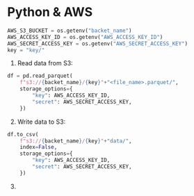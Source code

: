 <h1>Python & AWS</h1>


```python
AWS_S3_BUCKET = os.getenv("backet_name")
AWS_ACCESS_KEY_ID = os.getenv("AWS_ACCESS_KEY_ID")
AWS_SECRET_ACCESS_KEY = os.getenv("AWS_SECRET_ACCESS_KEY")
key = "key/"
```
1. Read data from S3:
```python
df = pd.read_parquet(
    f"s3://{backet_name}/{key}"+"<file_name>.parquet/",
    storage_options={
        "key": AWS_ACCESS_KEY_ID,
        "secret": AWS_SECRET_ACCESS_KEY,
    })
```
2. Write data to S3:
```python
df.to_csv(
    f"s3://{backet_name}/{key}"+"data/",
    index=False,
    storage_options={
        "key": AWS_ACCESS_KEY_ID,
        "secret": AWS_SECRET_ACCESS_KEY,
    })
```
3.
